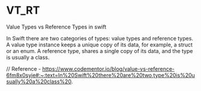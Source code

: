 # VT_RT
 Value Types vs Reference Types in swift 
 
 In Swift there are two categories of types: value types and reference types. A value type instance keeps a unique copy of its data, for example, a struct or an enum. A reference type, shares a single copy of its data, and the type is usually a class.
 
 // Reference - https://www.codementor.io/blog/value-vs-reference-6fm8x0syje#:~:text=In%20Swift%20there%20are%20two,type%20is%20usually%20a%20class%20.

